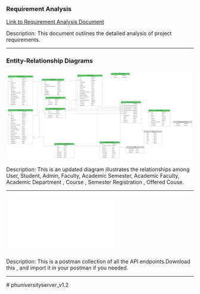### Requirement Analysis

[Link to Requirement Analysis Document](https://docs.google.com/document/d/10mkjS8boCQzW4xpsESyzwCCLJcM3hvLghyD_TeXPBx0/edit?usp=sharing)

Description: This document outlines the detailed analysis of project requirements.

---

### Entity-Relationship Diagrams

![ER DIAGRAM](./erdiagram.png)

Description: This is an updated diagram illustrates the relationships among User, Student, Admin, Faculty, Academic Semester, Academic Faculty, Academic Department , Course , Semester Registration , Offered Couse.

---

![POSTMAN COLLECTION](./postman_collection.json)

Description: This is a postman collection of all the API endpoints.Download this , and import it in your postman if you needed.

---
#   p h _ u n i v e r s i t y _ s e r v e r _ v 1 . 2 
 
 